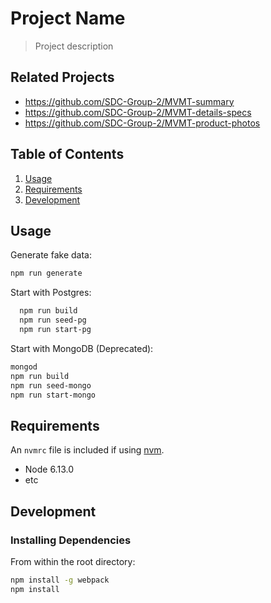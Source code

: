 # Project Name

> Project description

## Related Projects

  - https://github.com/SDC-Group-2/MVMT-summary
  - https://github.com/SDC-Group-2/MVMT-details-specs
  - https://github.com/SDC-Group-2/MVMT-product-photos

## Table of Contents

1. [Usage](#Usage)
1. [Requirements](#requirements)
1. [Development](#development)

## Usage

Generate fake data:
```sh
npm run generate
```

Start with Postgres:
```sh
  npm run build
  npm run seed-pg
  npm run start-pg
 ```
 
Start with MongoDB (Deprecated):
  ```sh
  mongod
  npm run build
  npm run seed-mongo
  npm run start-mongo
 ```

## Requirements

An `nvmrc` file is included if using [nvm](https://github.com/creationix/nvm).

- Node 6.13.0
- etc

## Development

### Installing Dependencies

From within the root directory:

```sh
npm install -g webpack
npm install
```

